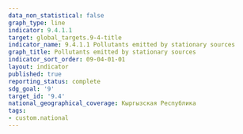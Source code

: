 ```yaml
---
data_non_statistical: false
graph_type: line
indicator: 9.4.1.1
target: global_targets.9-4-title
indicator_name: 9.4.1.1 Pollutants emitted by stationary sources
graph_title: Pollutants emitted by stationary sources
indicator_sort_order: 09-04-01-01
layout: indicator
published: true
reporting_status: complete
sdg_goal: '9'
target_id: '9.4'
national_geographical_coverage: Кыргызская Республика
tags:
- custom.national
---
```

